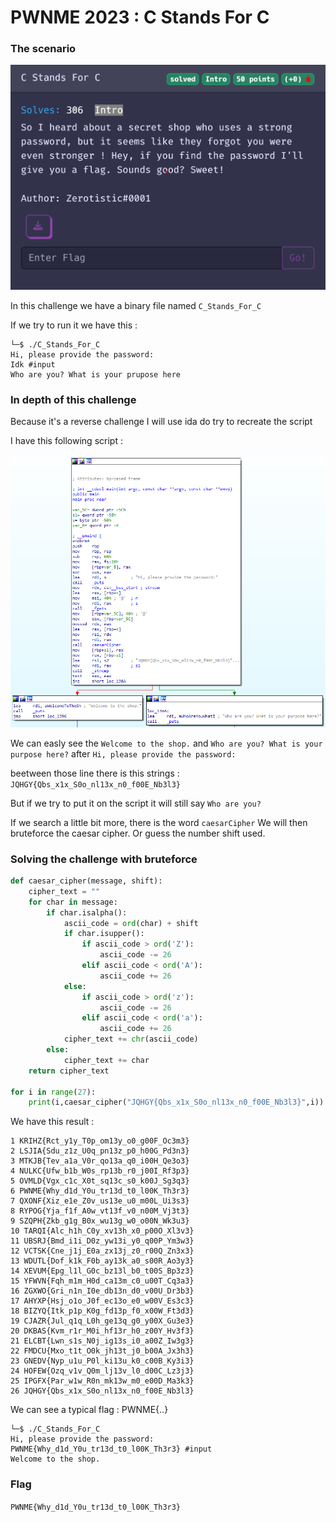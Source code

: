 # PWNME 2023 : C Stands For C

### The scenario

![chall.png](image/challenge.png)

In this challenge we have a binary file named `C_Stands_For_C`

If we try to run it we have this : 

```shell
└─$ ./C_Stands_For_C
Hi, please provide the password:
Idk #input
Who are you? What is your prupose here
```

### In depth of this challenge

Because it's a reverse challenge I will use ida do try to recreate the script

I have this following script :

![ida](image/ida.png)

We can easly see the `Welcome to the shop.` and `Who are you? What is your purpose here?` after `Hi, please provide the password:`

beetween those line there is this strings : `JQHGY{Qbs_x1x_S0o_nl13x_n0_f00E_Nb3l3}`

But if we try to put it on the script it will still say `Who are you?`

If we search a little bit more, there is the word `caesarCipher` We will then bruteforce the caesar cipher.  Or guess the number shift used. 

### Solving the challenge with bruteforce

```python
def caesar_cipher(message, shift):
    cipher_text = ""
    for char in message:
        if char.isalpha():
            ascii_code = ord(char) + shift
            if char.isupper():
                if ascii_code > ord('Z'):
                    ascii_code -= 26
                elif ascii_code < ord('A'):
                    ascii_code += 26
            else:
                if ascii_code > ord('z'):
                    ascii_code -= 26
                elif ascii_code < ord('a'):
                    ascii_code += 26
            cipher_text += chr(ascii_code)
        else:
            cipher_text += char
    return cipher_text

for i in range(27):
    print(i,caesar_cipher("JQHGY{Qbs_x1x_S0o_nl13x_n0_f00E_Nb3l3}",i))
```

We have this result :

```
1 KRIHZ{Rct_y1y_T0p_om13y_o0_g00F_Oc3m3}
2 LSJIA{Sdu_z1z_U0q_pn13z_p0_h00G_Pd3n3}
3 MTKJB{Tev_a1a_V0r_qo13a_q0_i00H_Qe3o3}
4 NULKC{Ufw_b1b_W0s_rp13b_r0_j00I_Rf3p3}
5 OVMLD{Vgx_c1c_X0t_sq13c_s0_k00J_Sg3q3}
6 PWNME{Why_d1d_Y0u_tr13d_t0_l00K_Th3r3}
7 QXONF{Xiz_e1e_Z0v_us13e_u0_m00L_Ui3s3}
8 RYPOG{Yja_f1f_A0w_vt13f_v0_n00M_Vj3t3}
9 SZQPH{Zkb_g1g_B0x_wu13g_w0_o00N_Wk3u3}
10 TARQI{Alc_h1h_C0y_xv13h_x0_p00O_Xl3v3}
11 UBSRJ{Bmd_i1i_D0z_yw13i_y0_q00P_Ym3w3}
12 VCTSK{Cne_j1j_E0a_zx13j_z0_r00Q_Zn3x3}
13 WDUTL{Dof_k1k_F0b_ay13k_a0_s00R_Ao3y3}
14 XEVUM{Epg_l1l_G0c_bz13l_b0_t00S_Bp3z3}
15 YFWVN{Fqh_m1m_H0d_ca13m_c0_u00T_Cq3a3}
16 ZGXWO{Gri_n1n_I0e_db13n_d0_v00U_Dr3b3}
17 AHYXP{Hsj_o1o_J0f_ec13o_e0_w00V_Es3c3}
18 BIZYQ{Itk_p1p_K0g_fd13p_f0_x00W_Ft3d3}
19 CJAZR{Jul_q1q_L0h_ge13q_g0_y00X_Gu3e3}
20 DKBAS{Kvm_r1r_M0i_hf13r_h0_z00Y_Hv3f3}
21 ELCBT{Lwn_s1s_N0j_ig13s_i0_a00Z_Iw3g3}
22 FMDCU{Mxo_t1t_O0k_jh13t_j0_b00A_Jx3h3}
23 GNEDV{Nyp_u1u_P0l_ki13u_k0_c00B_Ky3i3}
24 HOFEW{Ozq_v1v_Q0m_lj13v_l0_d00C_Lz3j3}
25 IPGFX{Par_w1w_R0n_mk13w_m0_e00D_Ma3k3}
26 JQHGY{Qbs_x1x_S0o_nl13x_n0_f00E_Nb3l3}
```

We can see a typical flag : PWNME{..}

```shell
└─$ ./C_Stands_For_C
Hi, please provide the password:
PWNME{Why_d1d_Y0u_tr13d_t0_l00K_Th3r3} #input
Welcome to the shop.
```

### Flag

`PWNME{Why_d1d_Y0u_tr13d_t0_l00K_Th3r3}`
